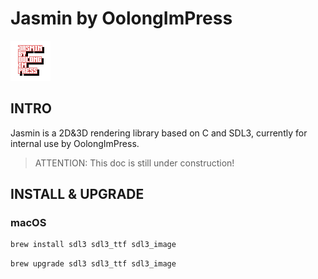 # Jasmin by OolongImPress

![Logo](doc/icon/icon_64.png)

## INTRO

Jasmin is a 2D&3D rendering library based on C and SDL3, currently for internal use by OolongImPress.

> ATTENTION: This doc is still under construction!

## INSTALL & UPGRADE

### macOS

```bash
brew install sdl3 sdl3_ttf sdl3_image
```

```bash
brew upgrade sdl3 sdl3_ttf sdl3_image
```
